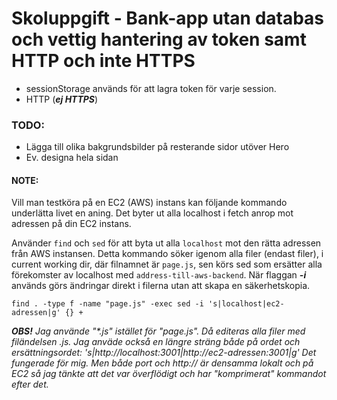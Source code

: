 # Skoluppgift - Bank-app utan databas och vettig hantering av token samt HTTP och inte HTTPS

- sessionStorage används för att lagra token för varje session.
- HTTP (**_ej HTTPS_**)

### TODO:
- Lägga till olika bakgrundsbilder på resterande sidor utöver Hero
- Ev. designa hela sidan

#### NOTE:

Vill man testköra på en EC2 (AWS) instans kan följande kommando underlätta livet en aning. Det byter ut alla localhost i fetch anrop mot adressen på din EC2 instans.

Använder `find` och `sed` för att byta ut alla `localhost` mot den rätta adressen från AWS instansen. Detta kommando söker igenom alla filer (endast filer), i current working dir, där filnamnet är `page.js`, sen körs sed som ersätter alla förekomster av localhost med `address-till-aws-backend`.
När flaggan **_-i_** används görs ändringar direkt i filerna utan att skapa en säkerhetskopia.

```
find . -type f -name "page.js" -exec sed -i 's|localhost|ec2-adressen|g' {} +

```

**_OBS!_** <i>Jag använde "\*.js" istället för "page.js". Då editeras alla filer med filändelsen .js.
Jag anväde också en längre sträng både på ordet och ersättningsordet:
's|http://localhost:3001|http://ec2-adressen:3001|g'
Det fungerade för mig. Men både port och http:// är densamma lokalt och på EC2 så jag tänkte att det var överflödigt och har "komprimerat" kommandot efter det.</i>